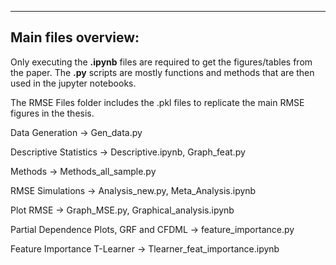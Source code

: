 --------------------------------------
Main files overview:
-------------------------------------- 
Only executing the **.ipynb** files are required to get the figures/tables from the paper. The **.py** scripts are mostly functions and methods that are then used in the jupyter notebooks.

The RMSE Files folder includes the .pkl files to replicate the main RMSE figures in the thesis. 

Data Generation &rarr; Gen_data.py 

Descriptive Statistics &rarr; Descriptive.ipynb, Graph_feat.py

Methods &rarr;	Methods_all_sample.py

RMSE Simulations &rarr;	Analysis_new.py, Meta_Analysis.ipynb

Plot RMSE	&rarr; Graph_MSE.py, Graphical_analysis.ipynb

Partial Dependence Plots, GRF and CFDML &rarr;	feature_importance.py

Feature Importance T-Learner &rarr; Tlearner_feat_importance.ipynb
